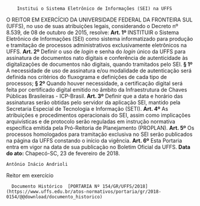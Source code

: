         Institui o Sistema Eletrônico de Informações (SEI) na UFFS  

 O REITOR EM EXERCÍCIO DA UNIVERSIDADE FEDERAL DA FRONTEIRA SUL (UFFS), no uso de suas atribuições legais, considerando o Decreto nº 8.539, de 08 de outubro de 2015, resolve:   **Art. 1º** INSTITUIR o Sistema Eletrônico de Informações (SEI) como sistema informatizado para produção e tramitação de processos administrativos exclusivamente eletrônicos na UFFS.   **Art. 2º** Definir o uso de *login* e senha do *login* único da UFFS para assinatura de documentos nato digitais e conferência de autenticidade às digitalizações de documentos não digitais, quando tramitados pelo SEI. **§ 1º** A necessidade de uso de assinatura e/ou modalidade de autenticação será definida nos critérios do fluxograma e definições de cada tipo de processos; **§ 2º** Quando houver necessidade, a certificação digital será feita por certificado digital emitido no âmbito da Infraestrutura de Chaves Públicas Brasileiras - ICP-Brasil.   **Art. 3º** Definir que a data e horário das assinaturas serão obtidas pelo servidor da aplicação SEI, mantido pela Secretaria Especial de Tecnologia e Informação (SETI).   **Art. 4º** As atribuições e procedimentos operacionais do SEI, assim como implicações arquivísticas e de protocolo serão reguladas em instrução normativa específica emitida pela Pró-Reitoria de Planejamento (PROPLAN).   **Art. 5º** Os processos homologados para tramitação exclusiva no SEI serão publicados na página da UFFS constando o início da vigência.   **Art. 6º** Esta Portaria entra em vigor na data de sua publicação no Boletim Oficial da UFFS.      **Data do ato:** Chapecó-SC, 23 de fevereiro de 2018.   
 

    Antônio Inácio Andrioli   
 Reitor em exercício 

      Documento Histórico  [PORTARIA Nº 154/GR/UFFS/2018](https://www.uffs.edu.br/atos-normativos/portaria/gr/2018-0154/@@download/documento_historico)     
      